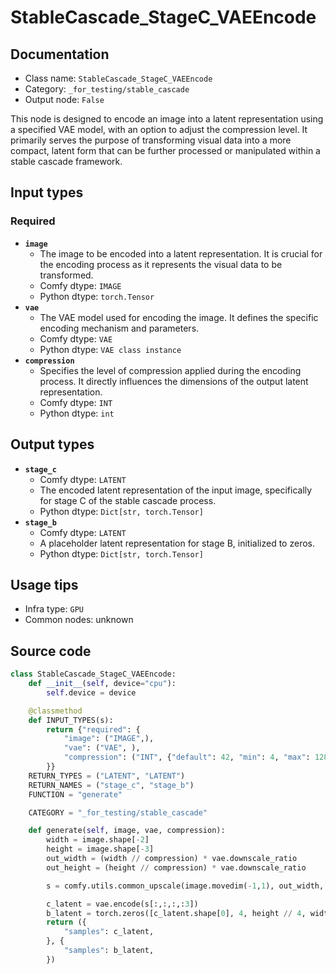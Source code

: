 # StableCascade_StageC_VAEEncode
## Documentation
- Class name: `StableCascade_StageC_VAEEncode`
- Category: `_for_testing/stable_cascade`
- Output node: `False`

This node is designed to encode an image into a latent representation using a specified VAE model, with an option to adjust the compression level. It primarily serves the purpose of transforming visual data into a more compact, latent form that can be further processed or manipulated within a stable cascade framework.
## Input types
### Required
- **`image`**
    - The image to be encoded into a latent representation. It is crucial for the encoding process as it represents the visual data to be transformed.
    - Comfy dtype: `IMAGE`
    - Python dtype: `torch.Tensor`
- **`vae`**
    - The VAE model used for encoding the image. It defines the specific encoding mechanism and parameters.
    - Comfy dtype: `VAE`
    - Python dtype: `VAE class instance`
- **`compression`**
    - Specifies the level of compression applied during the encoding process. It directly influences the dimensions of the output latent representation.
    - Comfy dtype: `INT`
    - Python dtype: `int`
## Output types
- **`stage_c`**
    - Comfy dtype: `LATENT`
    - The encoded latent representation of the input image, specifically for stage C of the stable cascade process.
    - Python dtype: `Dict[str, torch.Tensor]`
- **`stage_b`**
    - Comfy dtype: `LATENT`
    - A placeholder latent representation for stage B, initialized to zeros.
    - Python dtype: `Dict[str, torch.Tensor]`
## Usage tips
- Infra type: `GPU`
- Common nodes: unknown


## Source code
```python
class StableCascade_StageC_VAEEncode:
    def __init__(self, device="cpu"):
        self.device = device

    @classmethod
    def INPUT_TYPES(s):
        return {"required": {
            "image": ("IMAGE",),
            "vae": ("VAE", ),
            "compression": ("INT", {"default": 42, "min": 4, "max": 128, "step": 1}),
        }}
    RETURN_TYPES = ("LATENT", "LATENT")
    RETURN_NAMES = ("stage_c", "stage_b")
    FUNCTION = "generate"

    CATEGORY = "_for_testing/stable_cascade"

    def generate(self, image, vae, compression):
        width = image.shape[-2]
        height = image.shape[-3]
        out_width = (width // compression) * vae.downscale_ratio
        out_height = (height // compression) * vae.downscale_ratio

        s = comfy.utils.common_upscale(image.movedim(-1,1), out_width, out_height, "bicubic", "center").movedim(1,-1)

        c_latent = vae.encode(s[:,:,:,:3])
        b_latent = torch.zeros([c_latent.shape[0], 4, height // 4, width // 4])
        return ({
            "samples": c_latent,
        }, {
            "samples": b_latent,
        })

```
